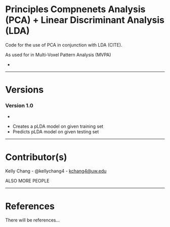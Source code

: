 # Principles Compnenets Analysis (PCA) + Linear Discriminant Analysis (LDA)

Code for the use of PCA in conjunction with LDA (CITE). 

As used for in Multi-Voxel Pattern Analysis (MVPA)

- ~~~~~~~~!!!!!!!~~~~~~ WORK IN PROGRESS ~~~~~~~~!!!!!!!~~~~~~ 

---

# Versions

### Version 1.0
- ~~~~~~~~!!!!!!!~~~~~~ WORK IN PROGRESS ~~~~~~~~!!!!!!!~~~~~~ 
- Creates a pLDA model on given training set
- Predicts pLDA model on given testing set

---

# Contributor(s)

Kelly Chang - @kellychang4 - kchang4@uw.edu

ALSO MORE PEOPLE 

---

# References 

There will be references...